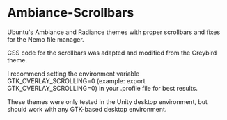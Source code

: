# Ambiance-Scrollbars
Ubuntu's Ambiance and Radiance themes with proper scrollbars and fixes for the Nemo file manager.

CSS code for the scrollbars was adapted and modified from the Greybird theme.

I recommend setting the environment variable GTK_OVERLAY_SCROLLING=0 (example: export GTK_OVERLAY_SCROLLING=0) in your .profile file for best results.

These themes were only tested in the Unity desktop environment, but should work with any GTK-based desktop environment.
